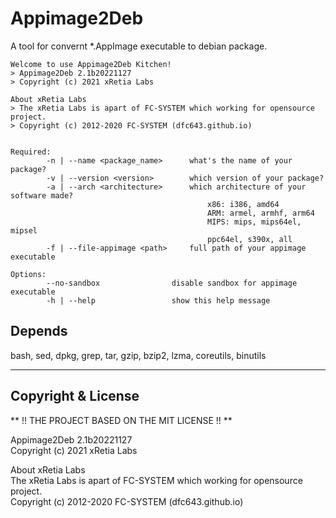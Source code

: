 # Appimage2Deb

A tool for convernt *.AppImage executable to debian package.

```
Welcome to use Appimage2Deb Kitchen!
> Appimage2Deb 2.1b20221127
> Copyright (c) 2021 xRetia Labs

About xRetia Labs
> The xRetia Labs is apart of FC-SYSTEM which working for opensource project.
> Copyright (c) 2012-2020 FC-SYSTEM (dfc643.github.io)


Required:
        -n | --name <package_name>      what's the name of your package?
        -v | --version <version>        which version of your package?
        -a | --arch <architecture>      which architecture of your software made?
                                            x86: i386, amd64
                                            ARM: armel, armhf, arm64
                                            MIPS: mips, mips64el, mipsel
                                            ppc64el, s390x, all
        -f | --file-appimage <path>     full path of your appimage executable

Options:
        --no-sandbox                disable sandbox for appimage executable
        -h | --help                 show this help message
```

## Depends

bash, sed, dpkg, grep, tar, gzip, bzip2, lzma, coreutils, binutils

---  
## Copyright & License

** !! THE PROJECT BASED ON THE MIT LICENSE !! **

Appimage2Deb 2.1b20221127  
Copyright (c) 2021 xRetia Labs    
    
About xRetia Labs    
The xRetia Labs is apart of FC-SYSTEM which working for opensource project.    
Copyright (c) 2012-2020 FC-SYSTEM (dfc643.github.io)    
